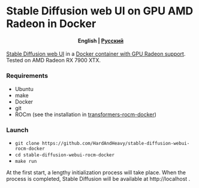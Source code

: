 # Stable Diffusion web UI on GPU AMD Radeon in Docker

<h4 align="center">
    <p>
        <b>English</b> |
        <a href="https://github.com/HardAndHeavy/stable-diffusion-webui-rocm-docker/blob/main/README_ru.md">Русский</a>
    </p>
</h4>

[Stable Diffusion web UI](https://github.com/AUTOMATIC1111/stable-diffusion-webui) in a [Docker container with GPU Radeon support](https://hub.docker.com/repository/docker/hardandheavy/stable-diffusion-webui-rocm/general). Tested on AMD Radeon RX 7900 XTX.

### Requirements
- Ubuntu
- make
- Docker
- git
- ROCm (see the installation in [transformers-rocm-docker](https://github.com/HardAndHeavy/transformers-rocm-docker?tab=readme-ov-file#install-rocm))

### Launch
- `git clone https://github.com/HardAndHeavy/stable-diffusion-webui-rocm-docker`
- `cd stable-diffusion-webui-rocm-docker`
- `make run`

At the first start, a lengthy initialization process will take place. When the process is completed, Stable Diffusion will be available at http://localhost .
